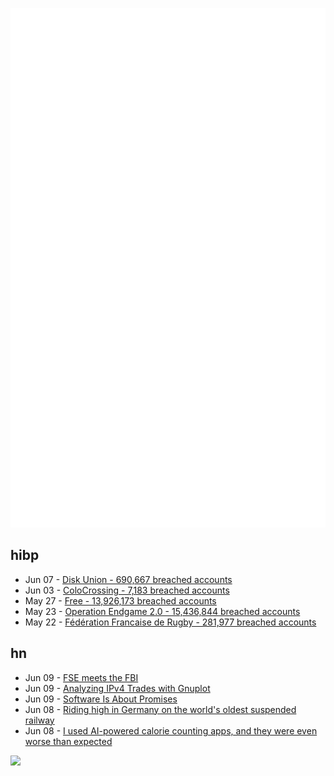 ![Metrics](https://raw.githubusercontent.com/phixion/phixion/master/metrics.svg)

## hibp

<!--
for https://github.com/phixion/phixion/blob/main/.github/workflows/feeds.yml
-->
<!--START_SECTION:haveibeenpwnd-->
- Jun 07 - [Disk Union - 690,667 breached accounts](https://haveibeenpwned.com/Breach/DiskUnion)
- Jun 03 - [ColoCrossing - 7,183 breached accounts](https://haveibeenpwned.com/Breach/ColoCrossing)
- May 27 - [Free - 13,926,173 breached accounts](https://haveibeenpwned.com/Breach/FreeMobile)
- May 23 - [Operation Endgame 2.0 - 15,436,844 breached accounts](https://haveibeenpwned.com/Breach/OperationEndgame2)
- May 22 - [Fédération Francaise de Rugby - 281,977 breached accounts](https://haveibeenpwned.com/Breach/FFR)
<!--END_SECTION:haveibeenpwnd-->

## hn

<!--
for https://github.com/phixion/phixion/blob/main/.github/workflows/feeds.yml
-->
<!--START_SECTION:hn-->
- Jun 09 - [FSE meets the FBI](https://blog.freespeechextremist.com/blog/fse-vs-fbi.html)
- Jun 09 - [Analyzing IPv4 Trades with Gnuplot](https://ipv4a-5539ad.gitlab.io/)
- Jun 09 - [Software Is About Promises](https://www.bramadams.dev/software-is-about-promises/)
- Jun 08 - [Riding high in Germany on the world's oldest suspended railway](https://www.theguardian.com/travel/2025/jun/09/riding-high-in-germany-on-the-worlds-oldest-suspended-railway)
- Jun 08 - [I used AI-powered calorie counting apps, and they were even worse than expected](https://lifehacker.com/health/ai-powered-calorie-counting-apps-worse-than-expected)
<!--END_SECTION:hn-->

<!--
for https://yhype.me
-->
![](https://hit.yhype.me/github/profile?user_id=13013670)
